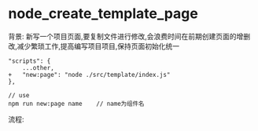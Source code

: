 # node_create_template_page


背景: 
新写一个项目页面,要复制文件进行修改,会浪费时间在前期创建页面的增删改,减少繁琐工作,提高编写项目项目,保持页面初始化统一

```
"scripts": {
	...other,
+   "new:page": "node ./src/template/index.js"
},

// use 
npm run new:page name    // name为组件名
```
流程:




